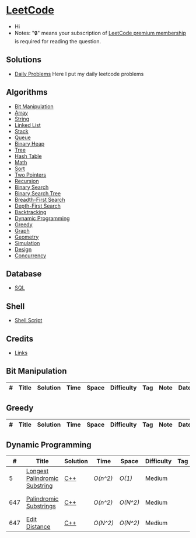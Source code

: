 # [LeetCode](https://leetcode.com/problemset/all/)

* Hi
* Notes: "🔒" means your subscription of [LeetCode premium membership](https://leetcode.com/subscribe/) is required for reading the question.

## Solutions
- [Daily Problems](./problems.md) Here I put my daily leetcode problems

## Algorithms

* [Bit Manipulation](#bit-manipulation)
* [Array](#array)
* [String](#string)
* [Linked List](#linked-list)
* [Stack](#stack)
* [Queue](#queue)
* [Binary Heap](#binary-heap)
* [Tree](#tree)
* [Hash Table](#hash-table)
* [Math](#math)
* [Sort](#sort)
* [Two Pointers](#two-pointers)
* [Recursion](#recursion)
* [Binary Search](#binary-search)
* [Binary Search Tree](#binary-search-tree)
* [Breadth-First Search](#breadth-first-search)
* [Depth-First Search](#depth-first-search)
* [Backtracking](#backtracking)
* [Dynamic Programming](#dynamic-programming)
* [Greedy](#greedy)
* [Graph](#graph)
* [Geometry](#geometry)
* [Simulation](#simulation)
* [Design](#design)
* [Concurrency](#concurrency)

## Database

* [SQL](#sql)


## Shell

* [Shell Script](#shell-script)

## Credits

* [Links](./credits.md)

## Bit Manipulation
|  #  | Title           |  Solution       |  Time           | Space           | Difficulty    | Tag          | Note| Date|
|-----|---------------- | --------------- | --------------- | --------------- | ------------- |--------------|-----|-----|

## Greedy
|  #  | Title           |  Solution       |  Time           | Space           | Difficulty    | Tag          | Note| Date|
|-----|---------------- | --------------- | --------------- | --------------- | ------------- |--------------|-----|-----|

## Dynamic Programming
|  #  | Title           |  Solution       |  Time           | Space           | Difficulty    | Tag          | Note| Date|
|-----|---------------- | --------------- | --------------- | --------------- | ------------- |--------------|-----|-----|
5| [Longest Palindromic Substring](https://leetcode.com/problems/longest-palindromic-substring/description/) | [C++](./C++/LongestPalindromicSubstring.md)| _O(n^2)_       | _O(1)_          | Medium         ||Dynamic Programming, 2 Pointers|9/1/2023|
647| [Palindromic Substrings](https://leetcode.com/problems/palindromic-substrings/description/) | [C++](./C++/PalindromicSubstring.cpp)| _O(n^2)_       | _O(N^2)_          | Medium         ||Dynamic Programming, 2 Pointers|9/1/2023|
647| [Edit Distance](https://leetcode.com/problems/palindromic-substrings/description/) | [C++](./C++/PalindromicSubstring.cpp)| _O(N^2)_       | _O(N^2)_          | Medium         ||Dynamic Programming|9/2/2023|
